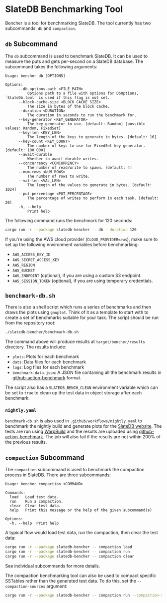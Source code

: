 # SlateDB Benchmarking Tool

Bencher is a tool for benchmarking SlateDB. The tool currently has two
subcommands: `db` and `compaction`.

## `db` Subcommand

The `db` subcommand is used to benchmark SlateDB. It can be used to measure the
puts and gets per-second on a SlateDB database. The subcommand takes the following
arguments:

```
Usage: bencher db [OPTIONS]

Options:
      --db-options-path <FILE_PATH>
          Options path to a file with options for DbOptions, `SlateDb.toml` is used if this flag is not set.
      --block-cache-size <BLOCK_CACHE_SIZE>
          The size in bytes of the block cache.
      --duration <DURATION>
          The duration in seconds to run the benchmark for.
      --key-generator <KEY_GENERATOR>
          The key generator to use. [default: Random] [possible values: Random, FixedSet]
      --key-len <KEY_LEN>
          The length of the keys to generate in bytes. [default: 16]
      --key-count <KEY_COUNT>
          The number of keys to use for FixedSet key generator. [default: 100_000]
      --await-durable
          Whether to await durable writes.
      --concurrency <CONCURRENCY>
          The number of read/write to spawn. [default: 4]
      --num-rows <NUM_ROWS>
          The number of rows to write.
      --val-len <VAL_LEN>
          The length of the values to generate in bytes. [default: 1024]
      --put-percentage <PUT_PERCENTAGE>
          The percentage of writes to perform in each task. [default: 20]
      -h, --help
          Print help
```

The following command runs the benchmark for 120 seconds:

```bash
cargo run -r --package slatedb-bencher -- db --duration 120
```

If you're using the AWS cloud provider (`CLOUD_PROVIDER=aws`), make sure to set up the
following environment variables before benchmarking:

- `AWS_ACCESS_KEY_ID`
- `AWS_SECRET_ACCESS_KEY`
- `AWS_REGION`
- `AWS_BUCKET`
- `AWS_ENDPOINT` (optional), if you are using a custom S3 endpoint.
- `AWS_SESSION_TOKEN` (optional), if you are using temporary credentials. 

## `benchmark-db.sh`

There is also a shell script which runs a series of benchmarks and then draws
the plots using `gnuplot`. Think of it as a template to start with to create
a set of benchmarks suitable for your task. The script should be run from
the repository root:

```bash
./slatedb-bencher/benchmark-db.sh
```

The command above will produce results at `target/bencher/results` directory. The results include:

- `plots`: Plots for each benchmark
- `dats`: Data files for each benchmark
- `logs`: Log files for each benchmark
- `benchmark-data.json`: A JSON file containing all the benchmark results in [github-action-benchmark](https://github.com/benchmark-action/github-action-benchmark) format.

The script also has a `SLATEDB_BENCH_CLEAN` environment variable which can be set to `true` to clean up the test data in object storage after each benchmark.

### `nightly.yaml`

`benchmark-db.sh` is also used in `.github/workflows/nightly.yaml` to benchmark the nightly build and generate plots for the [SlateDB website](https://slatedb.io/performance/benchmarks/main/). The tests are run using [WarpBuild](https://warpbuild.com) and the results are uploaded using [github-action-benchmark](https://github.com/benchmark-action/github-action-benchmark). The job will also fail if the results are not within 200% of the previous results.

## `compaction` Subcommand

The `compaction` subcommand is used to benchmark the compaction process in SlateDB.
There are three subcommands:

```
Usage: bencher compaction <COMMAND>

Commands:
  load   Load test data.
  run    Run a compaction.
  clear  Clear test data.
  help   Print this message or the help of the given subcommand(s)

Options:
  -h, --help  Print help
```

A typical flow would load test data, run the compaction, then clear the test data:

```bash
cargo run -r --package slatedb-bencher -- compaction load
cargo run -r --package slatedb-bencher -- compaction run
cargo run -r --package slatedb-bencher -- compaction clear
```

See individual subcommands for more details.

The compaction benchmarking tool can also be used to compact specific SSTables
rather than the generated test data. To do this, set the `--compaction-sources`
argument:

```bash
cargo run -r --package slatedb-bencher -- compaction run --compaction-sources="1,2"
```